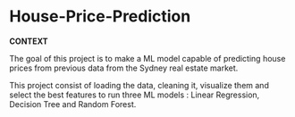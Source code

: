# House-Price-Prediction

**CONTEXT**

 The goal of this project is to make a ML model capable of predicting house prices from previous data from the Sydney real estate market.

This project consist of loading the data, cleaning it, visualize them and select the best features to run three ML models : Linear Regression, Decision Tree and Random Forest.
